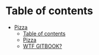 # Table of contents

* [Pizza](README.md)
  * [Table of contents](docs/SUMMARY.md)
  * [Pizza](docs/bestpizza.md)
  * [WTF GITBOOK?](docs/index.md)
